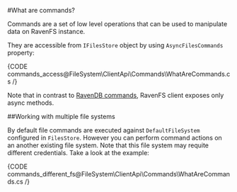 ﻿#What are commands?

Commands are a set of low level operations that can be used to manipulate data on RavenFS instance.

They are accessible from `IFilesStore` object by using `AsyncFilesCommands` property:

{CODE commands_access@FileSystem\ClientApi\Commands\WhatAreCommands.cs /}

Note that in contrast to [RavenDB commands](../../../client-api/commands/what-are-commands), RavenFS client exposes only async methods.

##Working with multiple file systems

By default file commands are executed against `DefaultFileSystem` configured in `FilesStore`. However you can perform command actions on
an another existing file system. Note that this file system may requite different credentials. Take a look at the example:

{CODE commands_different_fs@FileSystem\ClientApi\Commands\WhatAreCommands.cs /}

